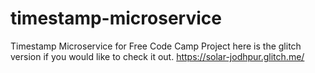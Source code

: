 # timestamp-microservice
Timestamp Microservice for Free Code Camp Project
here is the glitch version if you would like to check it out.
https://solar-jodhpur.glitch.me/
